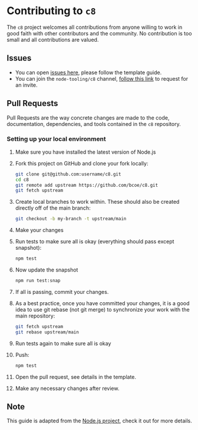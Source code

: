 # Contributing to `c8`

The `c8` project welcomes all contributions from anyone willing to work in good faith with other contributors and the community. No contribution is too small and all contributions are valued.

## Issues

- You can open [issues here](https://github.com/bcoe/c8/issues), please follow the template guide.
- You can join the `node-tooling/c8` channel, [follow this link](https://devtoolscommunity.herokuapp.com/) to request for an invite.

## Pull Requests

Pull Requests are the way concrete changes are made to the code, documentation, dependencies, and tools contained in the `c8` repository.

### Setting up your local environment

1. Make sure you have installed the latest version of Node.js
1. Fork this project on GitHub and clone your fork locally:

    ```sh
    git clone git@github.com:username/c8.git
    cd c8
    git remote add upstream https://github.com/bcoe/c8.git
    git fetch upstream
    ```

1. Create local branches to work within. These should also be created directly off of the main branch:

    ```sh
    git checkout -b my-branch -t upstream/main
    ```

1. Make your changes
1. Run tests to make sure all is okay (everything should pass except snapshot):

    ```sh
    npm test
    ```

1. Now update the snapshot

    ```sh
    npm run test:snap
    ```

1. If all is passing, commit your changes.
1. As a best practice, once you have committed your changes, it is a good idea to use git rebase (not git merge) to synchronize your work with the main repository:

    ```sh
    git fetch upstream
    git rebase upstream/main
    ```

1. Run tests again to make sure all is okay
1. Push:

    ```sh
    npm test
    ```

1. Open the pull request, see details in the template.
1. Make any necessary changes after review.

## Note

This guide is adapted from the [Node.js project](https://github.com/nodejs/node/blob/master/doc/guides/contributing/pull-requests.md#dependencies), check it out for more details.
